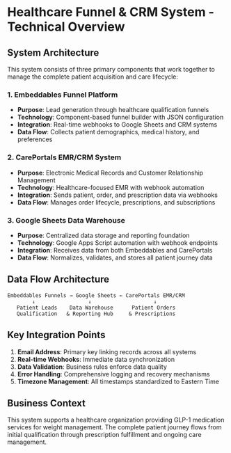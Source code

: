 # Healthcare Funnel & CRM System - Technical Overview

## System Architecture

This system consists of three primary components that work together to manage the complete patient acquisition and care lifecycle:

### 1. Embeddables Funnel Platform
- **Purpose**: Lead generation through healthcare qualification funnels
- **Technology**: Component-based funnel builder with JSON configuration
- **Integration**: Real-time webhooks to Google Sheets and CRM systems
- **Data Flow**: Collects patient demographics, medical history, and preferences

### 2. CarePortals EMR/CRM System  
- **Purpose**: Electronic Medical Records and Customer Relationship Management
- **Technology**: Healthcare-focused EMR with webhook automation
- **Integration**: Sends patient, order, and prescription data via webhooks
- **Data Flow**: Manages order lifecycle, prescriptions, and subscriptions

### 3. Google Sheets Data Warehouse
- **Purpose**: Centralized data storage and reporting foundation
- **Technology**: Google Apps Script automation with webhook endpoints
- **Integration**: Receives data from both Embeddables and CarePortals
- **Data Flow**: Normalizes, validates, and stores all patient journey data

## Data Flow Architecture

```
Embeddables Funnels → Google Sheets ← CarePortals EMR/CRM
        ↓                 ↓                    ↓
   Patient Leads    Data Warehouse      Patient Orders
   Qualification   & Reporting Hub     & Prescriptions
```

## Key Integration Points

1. **Email Address**: Primary key linking records across all systems
2. **Real-time Webhooks**: Immediate data synchronization
3. **Data Validation**: Business rules enforce data quality
4. **Error Handling**: Comprehensive logging and recovery mechanisms
5. **Timezone Management**: All timestamps standardized to Eastern Time

## Business Context

This system supports a healthcare organization providing GLP-1 medication services for weight management. The complete patient journey flows from initial qualification through prescription fulfillment and ongoing care management.
